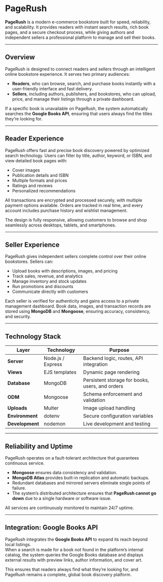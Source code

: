 # PageRush

**PageRush** is a modern e-commerce bookstore built for speed, reliability, and scalability. It provides readers with instant search results, rich book pages, and a secure checkout process, while giving authors and independent sellers a professional platform to manage and sell their books.  

---

## Overview

PageRush is designed to connect readers and sellers through an intelligent online bookstore experience. It serves two primary audiences:  
- **Readers**, who can browse, search, and purchase books instantly with a user-friendly interface and fast delivery.  
- **Sellers**, including authors, publishers, and bookstores, who can upload, price, and manage their listings through a private dashboard.  

If a specific book is unavailable on PageRush, the system automatically searches the **Google Books API**, ensuring that users always find the titles they’re looking for.

---

## Reader Experience

PageRush offers fast and precise book discovery powered by optimized search technology. Users can filter by title, author, keyword, or ISBN, and view detailed book pages with:  
- Cover images  
- Publication details and ISBN  
- Multiple formats and prices  
- Ratings and reviews  
- Personalized recommendations  

All transactions are encrypted and processed securely, with multiple payment options available. Orders are tracked in real time, and every account includes purchase history and wishlist management.  

The design is fully responsive, allowing customers to browse and shop seamlessly across desktops, tablets, and smartphones.

---

## Seller Experience

PageRush gives independent sellers complete control over their online bookstores. Sellers can:  
- Upload books with descriptions, images, and pricing  
- Track sales, revenue, and analytics  
- Manage inventory and stock updates  
- Run promotions and discounts  
- Communicate directly with customers  

Each seller is verified for authenticity and gains access to a private management dashboard. Book data, images, and transaction records are stored using **MongoDB** and **Mongoose**, ensuring accuracy, consistency, and security.

---

## Technology Stack

| Layer | Technology | Purpose |
|-------|-------------|----------|
| **Server** | Node.js / Express | Backend logic, routes, API integration |
| **Views** | EJS templates | Dynamic page rendering |
| **Database** | MongoDB | Persistent storage for books, users, and orders |
| **ODM** | Mongoose | Schema enforcement and validation |
| **Uploads** | Multer | Image upload handling |
| **Environment** | dotenv | Secure configuration variables |
| **Development** | nodemon | Live development and testing |

---

## Reliability and Uptime

PageRush operates on a fault-tolerant architecture that guarantees continuous service.  
- **Mongoose** ensures data consistency and validation.  
- **MongoDB Atlas** provides built-in replication and automatic backups.  
- Redundant databases and mirrored servers eliminate single points of failure.  
- The system’s distributed architecture ensures that **PageRush cannot go down** due to a single hardware or software issue.  

All services are continuously monitored to maintain 24/7 uptime.

---

## Integration: Google Books API

PageRush integrates the **Google Books API** to expand its reach beyond local listings.  
When a search is made for a book not found in the platform’s internal catalog, the system queries the Google Books database and displays external results with preview links, author information, and cover art.  

This ensures that readers always find what they’re looking for, and PageRush remains a complete, global book discovery platform.


